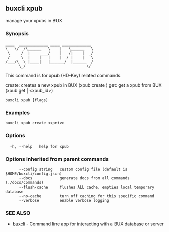 ## buxcli xpub

manage your xpubs in BUX

### Synopsis

```
____  _____________ ____ _____________ 
\   \/  /\______   \    |   \______   \
 \     /  |     ___/    |   /|    |  _/
 /     \  |    |   |    |  / |    |   \
/___/\  \ |____|   |______/  |______  /
      \_/                           \/
```

This command is for xpub (HD-Key) related commands.

create: creates a new xpub in BUX (xpub create <xpriv>)
get: get a xpub from BUX (xpub get <xpub> | <xpub_id>)


```
buxcli xpub [flags]
```

### Examples

```
buxcli xpub create <xpriv>
```

### Options

```
  -h, --help   help for xpub
```

### Options inherited from parent commands

```
      --config string   custom config file (default is $HOME/buxcli/config.json)
      --docs            generate docs from all commands (./docs/commands)
      --flush-cache     flushes ALL cache, empties local temporary database
      --no-cache        turn off caching for this specific command
      --verbose         enable verbose logging
```

### SEE ALSO

* [buxcli](buxcli.md)	 - Command line app for interacting with a BUX database or server

